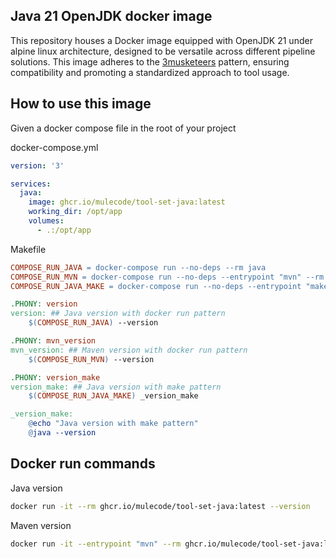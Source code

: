 ## Java 21 OpenJDK docker image

This repository houses a Docker image equipped with OpenJDK 21 under alpine linux architecture, designed to be versatile
across different pipeline solutions.
This image adheres to the [3musketeers](https://3musketeersdev.netlify.app) pattern, ensuring compatibility and
promoting a standardized approach to tool usage.

## How to use this image

Given a docker compose file in the root of your project

docker-compose.yml

```yaml
version: '3'

services:
  java:
    image: ghcr.io/mulecode/tool-set-java:latest
    working_dir: /opt/app
    volumes:
      - .:/opt/app
```

Makefile

```makefile
COMPOSE_RUN_JAVA = docker-compose run --no-deps --rm java
COMPOSE_RUN_MVN = docker-compose run --no-deps --entrypoint "mvn" --rm java
COMPOSE_RUN_JAVA_MAKE = docker-compose run --no-deps --entrypoint "make" --rm java

.PHONY: version
version: ## Java version with docker run pattern
	$(COMPOSE_RUN_JAVA) --version

.PHONY: mvn_version
mvn_version: ## Maven version with docker run pattern
	$(COMPOSE_RUN_MVN) --version

.PHONY: version_make
version_make: ## Java version with make pattern
	$(COMPOSE_RUN_JAVA_MAKE) _version_make

_version_make:
	@echo "Java version with make pattern"
	@java --version
```

## Docker run commands

Java version

```bash
docker run -it --rm ghcr.io/mulecode/tool-set-java:latest --version
```

Maven version

```bash
docker run -it --entrypoint "mvn" --rm ghcr.io/mulecode/tool-set-java:latest --version
```
